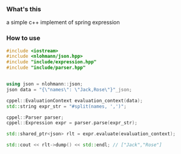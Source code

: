 ### What's this
a simple c++ implement of spring expression

### How to use
```c++
#include <iostream>
#include <nlohmann/json.hpp>
#include "include/expression.hpp"
#include "include/parser.hpp"


using json = nlohmann::json;
json data = "{\"names\": \"Jack,Rose\"}"_json;

cppel::EvaluationContext evaluation_context(data);
std::string expr_str = "#split(names, ',')";

cppel::Parser parser;
cppel::Expression expr = parser.parse(expr_str);

std::shared_ptr<json> rlt = expr.evaluate(evaluation_context);

std::cout << rlt->dump() << std::endl; // ["Jack","Rose"]
```